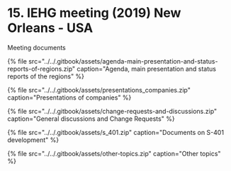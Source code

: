 # 15. IEHG meeting \(2019\) New Orleans - USA

Meeting documents

{% file src="../../.gitbook/assets/agenda-main-presentation-and-status-reports-of-regions.zip" caption="Agenda, main presentation and status reports of the regions" %}

{% file src="../../.gitbook/assets/presentations\_companies.zip" caption="Presentations of companies" %}

{% file src="../../.gitbook/assets/change-requests-and-discussions.zip" caption="General discussions and Change Requests" %}

{% file src="../../.gitbook/assets/s\_401.zip" caption="Documents on S-401 development" %}

{% file src="../../.gitbook/assets/other-topics.zip" caption="Other topics" %}



